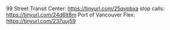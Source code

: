 99 Street Transit Center: https://tinyurl.com/25qvpbxa
stop calls: https://tinyurl.com/24d6lt8m
Port of Vancouver Flex: https://tinyurl.com/237uuj59
